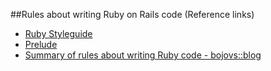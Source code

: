 ##Rules about writing Ruby on Rails code (Reference links)

* [Ruby Styleguide](https://github.com/styleguide/ruby)
* [Prelude](https://github.com/bbatsov/ruby-style-guide)
* [Summary of rules about writing Ruby code - bojovs::blog](http://bojovs.github.com/2012/04/24/ruby-coding-style/)
